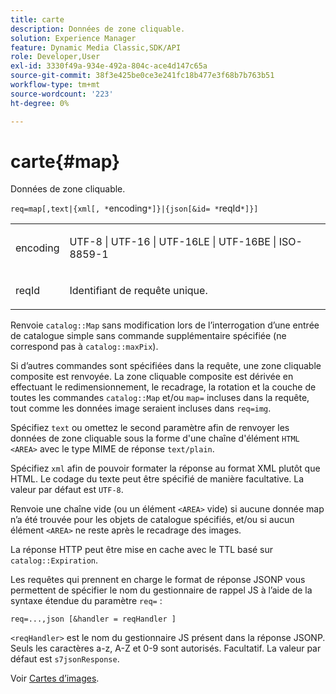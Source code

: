 ```yaml
---
title: carte
description: Données de zone cliquable.
solution: Experience Manager
feature: Dynamic Media Classic,SDK/API
role: Developer,User
exl-id: 3330f49a-934e-492a-804c-ace4d147c65a
source-git-commit: 38f3e425be0ce3e241fc18b477e3f68b7b763b51
workflow-type: tm+mt
source-wordcount: '223'
ht-degree: 0%

---
```


# carte{#map}

Données de zone cliquable.

`req=map[,text|{xml[, *`encoding`*]}|{json[&id= *`reqId`*]}]`

<table id="simpletable_10F2152FDF33411491FBBAFD173CA5ED"> 
 <tr class="strow"> 
  <td class="stentry"> <p><span class="codeph"><span class="varname"> encoding</span></span> </p> </td> 
  <td class="stentry"> <p><span class="codeph"> UTF-8 | UTF-16 | UTF-16LE | UTF-16BE | ISO-8859-1</span> </p></td> 
 </tr> 
 <tr class="strow"> 
  <td class="stentry"> <p><span class="codeph"><span class="varname"> reqId</span></span> </p></td> 
  <td class="stentry"> <p>Identifiant de requête unique. </p></td> 
 </tr> 
</table>

Renvoie `catalog::Map` sans modification lors de l’interrogation d’une entrée de catalogue simple sans commande supplémentaire spécifiée (ne correspond pas à `catalog::maxPix`).

Si d’autres commandes sont spécifiées dans la requête, une zone cliquable composite est renvoyée. La zone cliquable composite est dérivée en effectuant le redimensionnement, le recadrage, la rotation et la couche de toutes les commandes `catalog::Map` et/ou `map=` incluses dans la requête, tout comme les données image seraient incluses dans `req=img`.

Spécifiez `text` ou omettez le second paramètre afin de renvoyer les données de zone cliquable sous la forme d&#39;une chaîne d&#39;élément `HTML <AREA>` avec le type MIME de réponse `text/plain`.

Spécifiez `xml` afin de pouvoir formater la réponse au format XML plutôt que HTML. Le codage du texte peut être spécifié de manière facultative. La valeur par défaut est `UTF-8`.

Renvoie une chaîne vide (ou un élément `<AREA>` vide) si aucune donnée map n’a été trouvée pour les objets de catalogue spécifiés, et/ou si aucun élément `<AREA>` ne reste après le recadrage des images.

La réponse HTTP peut être mise en cache avec le TTL basé sur `catalog::Expiration`.

Les requêtes qui prennent en charge le format de réponse JSONP vous permettent de spécifier le nom du gestionnaire de rappel JS à l’aide de la syntaxe étendue du paramètre `req=` :

`req=...,json [&handler = reqHandler ]`

`<reqHandler>` est le nom du gestionnaire JS présent dans la réponse JSONP. Seuls les caractères a-z, A-Z et 0-9 sont autorisés. Facultatif. La valeur par défaut est `s7jsonResponse`.

Voir [Cartes d’images](../../../../../../is-api/http-ref/image-serving-api-ref/c-http-protocol-reference/c-syntax-and-features/r-image-maps.md#reference-ff7d1bac2a064104b0c508a81316fdab).
